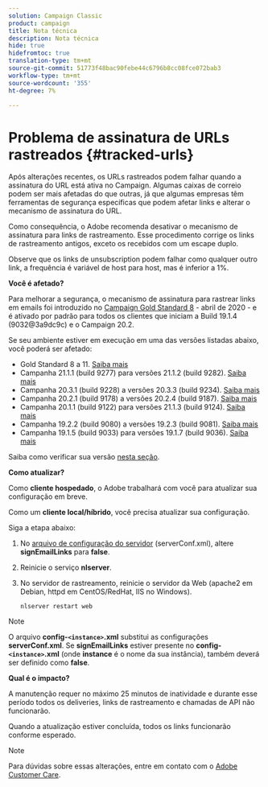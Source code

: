 ```yaml
---
solution: Campaign Classic
product: campaign
title: Nota técnica
description: Nota técnica
hide: true
hidefromtoc: true
translation-type: tm+mt
source-git-commit: 51773f48bac90febe44c6796b8cc08fce072bab3
workflow-type: tm+mt
source-wordcount: '355'
ht-degree: 7%

---
```


# Problema de assinatura de URLs rastreados {#tracked-urls}

Após alterações recentes, os URLs rastreados podem falhar quando a assinatura do URL está ativa no Campaign. Algumas caixas de correio podem ser mais afetadas do que outras, já que algumas empresas têm ferramentas de segurança específicas que podem afetar links e alterar o mecanismo de assinatura do URL.

Como consequência, o Adobe recomenda desativar o mecanismo de assinatura para links de rastreamento. Esse procedimento corrige os links de rastreamento antigos, exceto os recebidos com um escape duplo.

Observe que os links de unsubscription podem falhar como qualquer outro link, a frequência é variável de host para host, mas é inferior a 1%.

**Você é afetado?**

Para melhorar a segurança, o mecanismo de assinatura para rastrear links em emails foi introduzido no [Campaign Gold Standard 8](../rn/using/gold-standard.md#gs8) - abril de 2020 - e é ativado por padrão para todos os clientes que iniciam a Build 19.1.4 (9032@3a9dc9c) e o Campaign 20.2.

Se seu ambiente estiver em execução em uma das versões listadas abaixo, você poderá ser afetado:

* Gold Standard 8 a 11. [Saiba mais](../rn/using/gold-standard.md#gs-8)
* Campanha 21.1.1 (build 9277) para versões 21.1.2 (build 9282). [Saiba mais](../rn/using/latest-release.md)
* Campanha 20.3.1 (build 9228) a versões 20.3.3 (build 9234). [Saiba mais](../rn/using/release--20-3.md)
* Campanha 20.2.1 (build 9178) a versões 20.2.4 (build 9187). [Saiba mais](../rn/using/release--20-2.md)
* Campanha 20.1.1 (build 9122) para versões 21.1.3 (build 9124). [Saiba mais](../rn/using/release--20-1.md)
* Campanha 19.2.2 (build 9080) a versões 19.2.3 (build 9081). [Saiba mais](../rn/using/release--19-2.md)
* Campanha 19.1.5 (build 9033) para versões 19.1.7 (build 9036). [Saiba mais](../rn/using/release--19-1.md)

Saiba como verificar sua versão [nesta seção](../platform/using/launching-adobe-campaign.md#getting-your-campaign-version).

**Como atualizar?**

Como **cliente hospedado**, o Adobe trabalhará com você para atualizar sua configuração em breve.

Como um **cliente local/híbrido**, você precisa atualizar sua configuração.

Siga a etapa abaixo:

1. No [arquivo de configuração do servidor](../installation/using/the-server-configuration-file.md) (serverConf.xml), altere **signEmailLinks** para **false**.
1. Reinicie o serviço **nlserver**.
1. No servidor de rastreamento, reinicie o servidor da Web (apache2 em Debian, httpd em CentOS/RedHat, IIS no Windows).

   ```
   nlserver restart web
   ```

>[!NOTE]
>
>O arquivo **config-`<instance>`.xml** substitui as configurações **serverConf.xml**. Se **signEmailLinks** estiver presente no **config-`<instance>`.xml** (onde **instance** é o nome da sua instância), também deverá ser definido como **false**.


**Qual é o impacto?**

A manutenção requer no máximo 25 minutos de inatividade e durante esse período todos os deliveries, links de rastreamento e chamadas de API não funcionarão.

Quando a atualização estiver concluída, todos os links funcionarão conforme esperado.

>[!NOTE]
>
>Para dúvidas sobre essas alterações, entre em contato com o [Adobe Customer Care](https://helpx.adobe.com/br/enterprise/admin-guide.html/enterprise/using/support-for-experience-cloud.ug.html).

